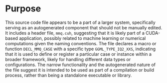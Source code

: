# Purpose
This source code file appears to be a part of a larger system, specifically serving as an autogenerated component that should not be manually edited. It includes a header file, `mmq.cuh`, suggesting that it is likely part of a CUDA-based application, possibly related to machine learning or numerical computations given the naming conventions. The file declares a macro or function `DECL_MMQ_CASE` with a specific type `GGML_TYPE_IQ2_XXS`, indicating that it is used to define or register a particular case or instance within a broader framework, likely for handling different data types or configurations. The narrow functionality and the autogenerated nature of the file suggest it is intended to be used as part of a compilation or build process, rather than being a standalone executable or library.
